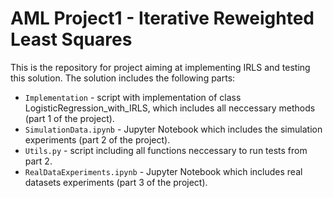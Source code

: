 # AML Project1 - Iterative Reweighted Least Squares

This is the repository for project aiming at implementing IRLS and testing this solution. The solution includes the following parts:
* `Implementation` - script with implementation of class LogisticRegression_with_IRLS, which includes all neccessary methods (part 1 of the project).
* `SimulationData.ipynb` - Jupyter Notebook which includes the simulation experiments (part 2 of the project).
* `Utils.py` - script including all functions neccessary to run tests from part 2.
* `RealDataExperiments.ipynb` - Jupyter Notebook which includes real datasets experiments (part 3 of the project).
